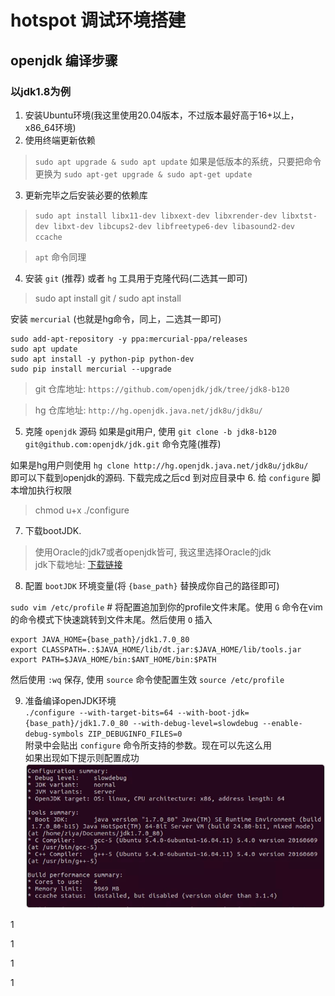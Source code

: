 # hotspot 调试环境搭建

## openjdk 编译步骤
### 以jdk1.8为例
1. 安装Ubuntu环境(我这里使用20.04版本，不过版本最好高于16+以上，x86_64环境)
2. 使用终端更新依赖
> `sudo apt upgrade & sudo apt update`
> 如果是低版本的系统，只要把命令更换为 `sudo apt-get upgrade & sudo apt-get update`
3. 更新完毕之后安装必要的依赖库
> `sudo apt install libx11-dev libxext-dev libxrender-dev libxtst-dev libxt-dev libcups2-dev libfreetype6-dev libasound2-dev ccache`

> `apt` 命令同理
4. 安装 `git` (推荐) 或者 `hg` 工具用于克隆代码(二选其一即可)
> sudo apt install git / sudo apt install
> 
安装 `mercurial` (也就是hg命令，同上，二选其一即可)
```shell
sudo add-apt-repository -y ppa:mercurial-ppa/releases
sudo apt update
sudo apt install -y python-pip python-dev
sudo pip install mercurial --upgrade
```
> git 仓库地址: `https://github.com/openjdk/jdk/tree/jdk8-b120`

> hg 仓库地址: `http://hg.openjdk.java.net/jdk8u/jdk8u/`
5. 克隆 `openjdk` 源码
如果是git用户, 使用 `git clone -b jdk8-b120 git@github.com:openjdk/jdk.git` 命令克隆(推荐)

如果是hg用户则使用 `hg clone http://hg.openjdk.java.net/jdk8u/jdk8u/` </br>
即可以下载到openjdk的源码.
下载完成之后cd 到对应目录中
6. 给 `configure` 脚本增加执行权限
> chmod u+x ./configure

7. 下载bootJDK.
> 使用Oracle的jdk7或者openjdk皆可, 我这里选择Oracle的jdk</br>
> jdk下载地址: [下载链接](http://jdk.java.net/java-se-ri/7)

8. 配置 `bootJDK` 环境变量(将 `{base_path}` 替换成你自己的路径即可)

`sudo vim /etc/profile` # 将配置追加到你的profile文件末尾。使用 `G` 命令在vim的命令模式下快速跳转到文件末尾。然后使用 `O` 插入
```shell
export JAVA_HOME={base_path}/jdk1.7.0_80
export CLASSPATH=.:$JAVA_HOME/lib/dt.jar:$JAVA_HOME/lib/tools.jar
export PATH=$JAVA_HOME/bin:$ANT_HOME/bin:$PATH
```
然后使用 `:wq` 保存, 使用 `source` 命令使配置生效 `source /etc/profile`

9. 准备编译openJDK环境</br>
`./configure --with-target-bits=64 --with-boot-jdk={base_path}/jdk1.7.0_80 --with-debug-level=slowdebug --enable-debug-symbols ZIP_DEBUGINFO_FILES=0`</br>
附录中会贴出 `configure` 命令所支持的参数。现在可以先这么用</br>
如果出现如下提示则配置成功
![img](./img/config_succ.png)


1


1


1


1